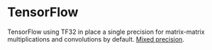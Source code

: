 # TensorFlow

TensorFlow using TF32 in place a single precision for matrix-matrix multiplications and convolutions by default. [Mixed precision](https://www.tensorflow.org/guide/mixed_precision).
